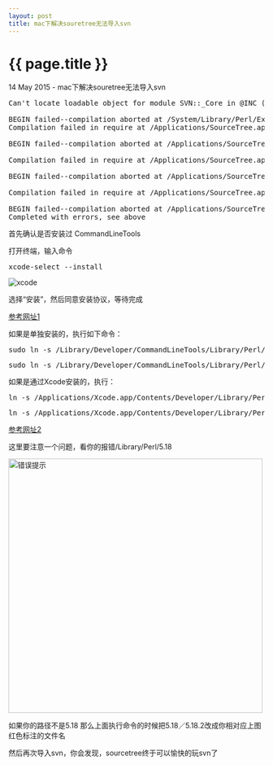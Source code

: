 ```yaml
---
layout: post
title: mac下解决souretree无法导入svn
---
```


{{ page.title }}
================

<p class="meta">14 May 2015 - mac下解决souretree无法导入svn</p>

<pre class="language-javascript">
Can't locate loadable object for module SVN::_Core in @INC (@INC contains: /usr/local/git/lib/perl5/site_perl /Applications/SourceTree.app/Contents/Resources/git_local/lib/perl5/site_perl/5.18.2/darwin-thread-multi-2level /Applications/SourceTree.app/Contents/Resources/git_local/lib/perl5/site_perl/5.18.2 /Applications/SourceTree.app/Contents/Resources/git_local/lib/perl5/site_perl /Library/Perl/5.18/darwin-thread-multi-2level /Library/Perl/5.18 /Network/Library/Perl/5.18/darwin-thread-multi-2level /Network/Library/Perl/5.18 /Library/Perl/Updates/5.18.2 /System/Library/Perl/5.18/darwin-thread-multi-2level /System/Library/Perl/5.18 /System/Library/Perl/Extras/5.18/darwin-thread-multi-2level /System/Library/Perl/Extras/5.18 .) at /System/Library/Perl/Extras/5.18/SVN/Base.pm line 59.

BEGIN failed--compilation aborted at /System/Library/Perl/Extras/5.18/SVN/Core.pm line 5.
Compilation failed in require at /Applications/SourceTree.app/Contents/Resources/git_local/lib/perl5/site_perl/Git/SVN/Utils.pm line 6.

BEGIN failed--compilation aborted at /Applications/SourceTree.app/Contents/Resources/git_local/lib/perl5/site_perl/Git/SVN/Utils.pm line 6.

Compilation failed in require at /Applications/SourceTree.app/Contents/Resources/git_local/lib/perl5/site_perl/Git/SVN.pm line 26.

BEGIN failed--compilation aborted at /Applications/SourceTree.app/Contents/Resources/git_local/lib/perl5/site_perl/Git/SVN.pm line 33.

Compilation failed in require at /Applications/SourceTree.app/Contents/Resources/git_local/libexec/git-core/git-svn line 25.

BEGIN failed--compilation aborted at /Applications/SourceTree.app/Contents/Resources/git_local/libexec/git-core/git-svn line 25.
Completed with errors, see above
</pre>

首先确认是否安装过 CommandLineTools

打开终端，输入命令

<pre class="language-javascript">xcode-select --install</pre>

<img src="//wanggao421.github.com/images/20150514/1.png" alt="xcode">

选择“安装”，然后同意安装协议，等待完成

[参考网址1](http://blog.csdn.net/sqc3375177/article/details/23662755)

如果是单独安装的，执行如下命令：

<pre class="language-javascript">sudo ln -s /Library/Developer/CommandLineTools/Library/Perl/5.18/darwin-thread-multi-2level/auto/SVN /Applications/SourceTree.app/Contents/Resources/git_local/lib/perl5/site_perl/5.18.2/darwin-thread-multi-2level/auto/</pre>

<pre class="language-javascript">sudo ln -s /Library/Developer/CommandLineTools/Library/Perl/5.18/darwin-thread-multi-2level/SVN /Applications/SourceTree.app/Contents/Resources/git_local/lib/perl5/site_perl/5.16.2/darwin-thread-multi-2level/</pre>

如果是通过Xcode安装的，执行：

<pre class="language-javascript">ln -s /Applications/Xcode.app/Contents/Developer/Library/Perl/5.18/darwin-thread-multi-2level/SVN /Applications/SourceTree.app/Contents/Resources/git_local/lib/perl5/site_perl/5.18.2/darwin-thread-multi-2level/</pre>

<pre class="language-javascript">ln -s /Applications/Xcode.app/Contents/Developer/Library/Perl/5.16/darwin-thread-multi-2level/auto/SVN /Applications/SourceTree.app/Contents/Resources/git_local/lib/perl5/site_perl/5.18.2/darwin-thread-multi-2level/auto/</pre>

[参考网址2](http://blog.bruceding.com/174.html?utm_source=rss)

这里要注意一个问题，看你的报错/Library/Perl/5.18 

<img src="//wanggao421.github.com/images/20150514/2.png" width="500" alt="错误提示">

如果你的路径不是5.18 那么上面执行命令的时候把5.18／5.18.2改成你相对应上图红色标注的文件名

然后再次导入svn，你会发现，sourcetree终于可以愉快的玩svn了


